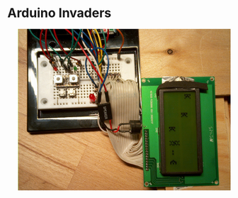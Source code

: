 Arduino Invaders
================
<img src="arduinoInvaders_smaller.jpg" alt="*pew* *pew* *pew*" title="*pew* *pew* *pew*" align="right" />
